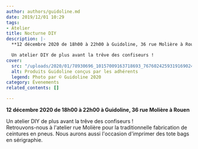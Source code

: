 ```yaml
---
author: authors/guidoline.md
date: 2019/12/01 10:29
tags:
- Atelier
title: Nocturne DIY
description: |-
  **12 décembre 2020 de 18h00 à 22h00 à Guidoline, 36 rue Molière à Rouen**

  Un atelier DIY de plus avant la trêve des confiseurs !
cover:
  src: "/uploads/2020/01/78930696_10157009163718693_7676024259319169024_o.jpg"
  alt: Produits Guidoline conçus par les adhérents
  legend: Photo par © Guidoline 2020
category: Évenements
related_contents: []

---
```

**12 décembre 2020 de 18h00 à 22h00 à Guidoline, 36 rue Molière à Rouen**

Un atelier DIY de plus avant la trêve des confiseurs !  
Retrouvons-nous à l'atelier rue Molière pour la traditionnelle fabrication de ceintures en pneus. Nous aurons aussi l'occasion d'imprimer des tote bags en sérigraphie.